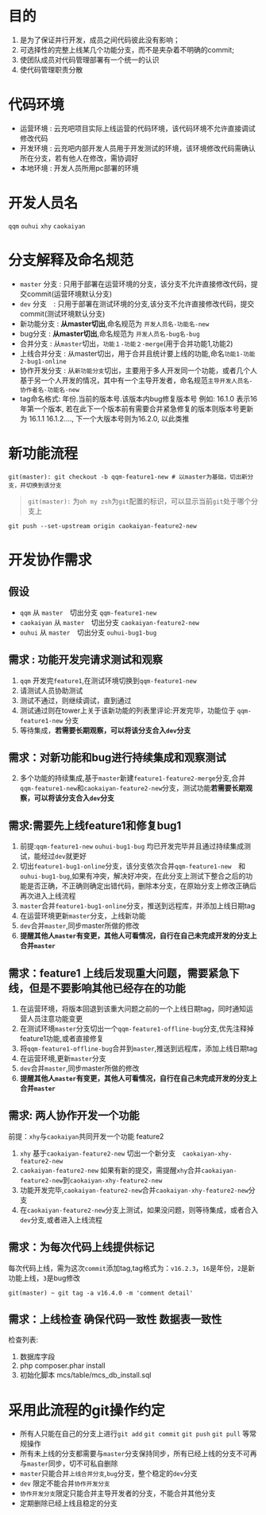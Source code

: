 # 目的
1. 是为了保证并行开发，成员之间代码彼此没有影响；
1. 可选择性的完整上线某几个功能分支，而不是夹杂着不明确的commit;
1. 使团队成员对代码管理部署有一个统一的认识
1. 使代码管理职责分散

# 代码环境
- 运营环境 : 云充吧项目实际上线运营的代码环境，该代码环境不允许直接调试修改代码
- 开发环境 : 云充吧内部开发人员用于开发测试的环境，该环境修改代码需确认所在分支，若有他人在修改，需协调好
- 本地环境 : 开发人员所用pc部署的环境

# 开发人员名
`qqm` `ouhui` `xhy` `caokaiyan`

# 分支解释及命名规范
- `master` 分支 : 只用于部署在运营环境的分支，该分支不允许直接修改代码，提交commit(运营环境默认分支)
- `dev` 分支　: 只用于部署在测试环境的分支,该分支不允许直接修改代码，提交commit(测试环境默认分支)
- 新功能分支 : **从master切出**,命名规范为 `开发人员名-功能名-new`
- bug分支 : **从master切出**,命名规范为 `开发人员名-bug名-bug`
- 合并分支 : 从`master`切出，`功能１-功能２-merge`(用于合并功能1,功能2)
- 上线合并分支 : 从master切出，用于合并且统计要上线的功能,命名`功能1-功能2-bug1-online`
- 协作开发分支 : 从`新功能分支`切出，主要用于多人开发同一个功能，或者几个人基于另一个人开发的情况，其中有一个主导开发者，命名规范`主导开发人员名-协作者名-功能名-new`
- tag命名格式: 年份.当前的版本号.该版本内bug修复版本号
例如: 16.1.0 表示16年第一个版本, 若在此下一个版本前有需要合并紧急修复的版本则版本号更新为 16.1.1 16.1.2...., 下一个大版本号则为16.2.0, 以此类推

# 新功能流程
```shell
git(master): git checkout -b qqm-feature1-new # 以master为基础，切出新分支，并切换到该分支
```

> `git(master):` 为`oh my zsh`为`git`配置的标识，可以显示当前`git`处于哪个分支上

```shell
git push --set-upstream origin caokaiyan-feature2-new
```

# 开发协作需求
## 假设
- `qqm` 从 `master`　切出分支 `qqm-feature1-new`
- `caokaiyan` 从 `master`　切出分支 `caokaiyan-feature2-new`
- `ouhui` 从 `master`　切出分支 `ouhui-bug1-bug`

## 需求 : 功能开发完请求测试和观察
1. `qqm` 开发完`feature1`,在测试环境切换到`qqm-feature1-new`
2. 请测试人员协助测试
3. 测试不通过，则继续调试，直到通过
4. 测试通过则在tower上关于该新功能的列表里评论:开发完毕，功能位于 `qqm-feature1-new` 分支
5. 等待集成，**若需要长期观察，可以将该分支合入`dev`分支**

## 需求：对新功能和bug进行持续集成和观察测试
2. 多个功能的持续集成,基于`master`新建`feature1-feature2-merge`分支,合并`qqm-feature1-new`和`caokaiyan-feature2-new`分支，测试功能**若需要长期观察，可以将该分支合入`dev`分支**

## 需求:需要先上线feature1和修复bug1
1. 前提:`qqm-feature1-new` `ouhui-bug1-bug` 均已开发完毕并且通过持续集成测试，能经过`dev`就更好
1. 切出`feature1-bug1-online`分支，该分支依次合并`qqm-feature1-new`　和　`ouhui-bug1-bug`,如果有冲突，解决好冲突，在此分支上测试下整合之后的功能是否正确，不正确则确定出错代码，删除本分支，在原始分支上修改正确后再次进入上线流程
1. `master`合并`feature1-bug1-online`分支，推送到远程库，并添加上线日期tag
1. 在运营环境更新`master`分支，上线新功能
1. `dev`合并`master`,同步master所做的修改
1. **提醒其他人`master`有变更，其他人可看情况，自行在自己未完成开发的分支上合并`master`**

## 需求：feature1 上线后发现重大问题，需要紧急下线，但是不要影响其他已经存在的功能
1. 在运营环境，将版本回退到该重大问题之前的一个上线日期tag，同时通知运营人员注意功能变更
2. 在测试环境`master`分支切出一个`qqm-feature1-offline-bug`分支,优先注释掉feature1功能,或者直接修复
1. 将`qqm-feature1-offline-bug`合并到`master`,推送到远程库，添加上线日期tag
2. 在运营环境,更新`master`分支
1. `dev`合并`master`,同步master所做的修改
1. **提醒其他人`master`有变更，其他人可看情况，自行在自己未完成开发的分支上合并`master`**

## 需求: 两人协作开发一个功能
前提：`xhy`与`caokaiyan`共同开发一个功能 feature2
1. `xhy` 基于`caokaiyan-feature2-new` 切出一个新分支　`caokaiyan-xhy-feature2-new`
2. `caokaiyan-feature2-new` 如果有新的提交，需提醒`xhy`合并`caokaiyan-feature2-new`到`caokaiyan-xhy-feature2-new`
3. 功能开发完毕,`caokaiyan-feature2-new`合并`caokaiyan-xhy-feature2-new`分支
4. 在`caokaiyan-feature2-new`分支上测试，如果没问题，则等待集成，或者合入`dev`分支,或者进入上线流程

## 需求：为每次代码上线提供标记
每次代码上线，需为这次`commit`添加tag,tag格式为：`v16.2.3`，`16`是年份，`2`是新功能上线，`3`是bug修改
```
git(master) ~ git tag -a v16.4.0 -m 'comment detail'
```

## 需求：上线检查 确保代码一致性 数据表一致性
检查列表:
1. 数据库字段
2. php composer.phar install
3. 初始化脚本 mcs/table/mcs_db_install.sql

# 采用此流程的git操作约定

- 所有人只能在自己的分支上进行`git add` `git commit` `git push` `git pull` 等常规操作
- 所有未上线的分支都需要与`master`分支保持同步，所有已经上线的分支不可再与`master`同步，切不可私自删除
- `master`只能合并`上线合并分支`,`bug`分支，整个稳定的`dev`分支
- `dev` 限定不能合并`协作开发分支`
- `协作开发分支`限定只能合并主导开发者的分支，不能合并其他分支
- 定期删除已经上线且稳定的分支
